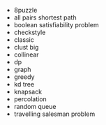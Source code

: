 
- 8puzzle
- all pairs shortest path
- boolean satisfiability problem
- checkstyle
- classic
- clust big
- collinear
- dp
- graph
- greedy
- kd tree
- knapsack
- percolation
- random queue
- travelling salesman problem

